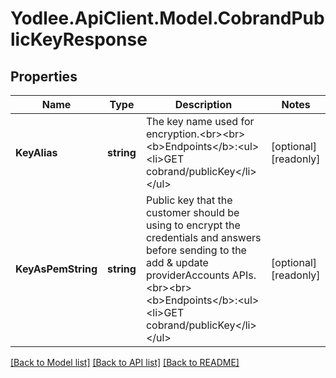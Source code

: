 # Yodlee.ApiClient.Model.CobrandPublicKeyResponse

## Properties

Name | Type | Description | Notes
------------ | ------------- | ------------- | -------------
**KeyAlias** | **string** | The key name used for encryption.&lt;br&gt;&lt;br&gt;&lt;b&gt;Endpoints&lt;/b&gt;:&lt;ul&gt;&lt;li&gt;GET cobrand/publicKey&lt;/li&gt;&lt;/ul&gt; | [optional] [readonly] 
**KeyAsPemString** | **string** | Public key that the customer should be using to encrypt the credentials and answers before sending to the add &amp; update providerAccounts APIs.&lt;br&gt;&lt;br&gt;&lt;b&gt;Endpoints&lt;/b&gt;:&lt;ul&gt;&lt;li&gt;GET cobrand/publicKey&lt;/li&gt;&lt;/ul&gt; | [optional] [readonly] 

[[Back to Model list]](../README.md#documentation-for-models) [[Back to API list]](../README.md#documentation-for-api-endpoints) [[Back to README]](../README.md)

